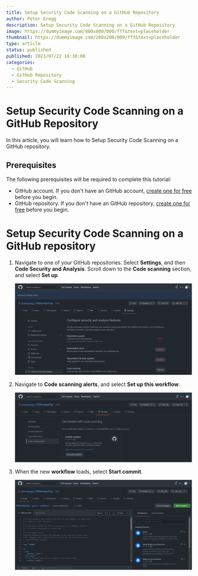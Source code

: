 ```yaml
---
title: Setup Security Code Scanning on a GitHub Repository
author: Peter Gregg
description: Setup Security Code Scanning on a GitHub Repository
image: https://dummyimage.com/800x600/000/fff&text=placeholder
thumbnail: https://dummyimage.com/200x200/000/fff&text=placeholder
type: article
status: published
published: 2023/07/22 16:30:00
categories: 
  - GitHub 
  - GitHub Repository
  - Security Code Scanning
---
```


# Setup Security Code Scanning on a GitHub Repository

In this article, you will learn how to Setup Security Code Scanning on a GitHub repository.

## Prerequisites
The following prerequisites will be required to complete this tutorial:
- GitHub account. If you don't have an GitHub account, [create one for free](https://github.com/signup?user_email=&source=form-home-signup) before you begin.
- GitHub repository. If you don't have an GitHub repository, [create one for free](https://docs.github.com/en/repositories/creating-and-managing-repositories/creating-a-new-repository) before you begin. 

# Setup Security Code Scanning on a GitHub repository

1. Navigate to one of your GitHub repositories. Select **Settings**, and then **Code Security and Analysis**. Scroll down to the **Code scanning** section, and select **Set up**.

    ![GitHub Settings Code Security And Analysis Code Scanning Navigation](https://raw.githubusercontent.com/petergregg/Content/main/Blog/Images/GitHub/GitHubSettingsCodeSecurityAndAnalysisCodeScanningNavigation.png)

2. Navigate to **Code scanning alerts**, and select **Set up this workflow**.

    ![GitHub Settings Code Security And Analysis Code Scanning Set Up This Workflow](https://raw.githubusercontent.com/petergregg/Content/main/Blog/Images/GitHub/GitHubSettingsCodeSecurityAndAnalysisCodeScanningSetUpThisWorkflow.png)

3. When the new **workflow** loads, select **Start commit**.

    ![GitHub Settings Code Security And Analysis Code Scanning Set Up This Workflow](https://raw.githubusercontent.com/petergregg/Content/main/Blog/Images/GitHub/GitHubSettingsCodeSecurityAndAnalysisCodeScanningStartCommit.png)






